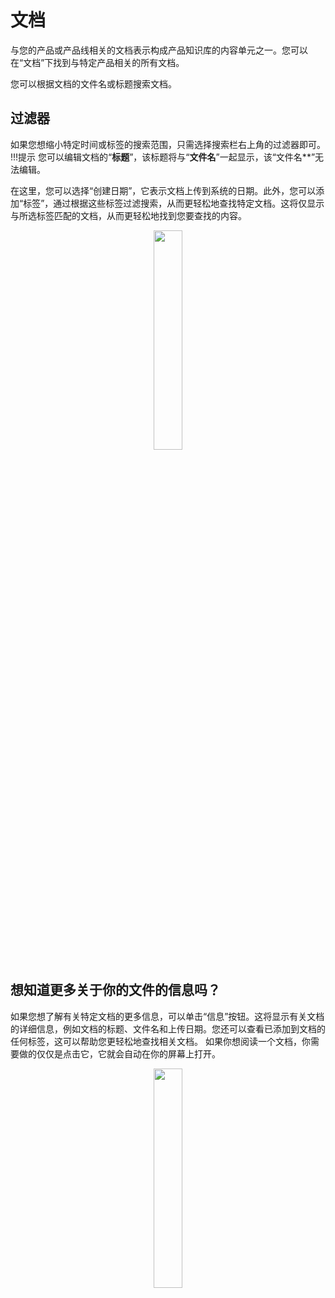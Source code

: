 # 文档
与您的产品或产品线相关的文档表示构成产品知识库的内容单元之一。您可以在“文档”下找到与特定产品相关的所有文档。

您可以根据文档的文件名或标题搜索文档。
## 过滤器
如果您想缩小特定时间或标签的搜索范围，只需选择搜索栏右上角的过滤器即可。
!!!提示
您可以编辑文档的“**标题**”，该标题将与“**文件名**”一起显示，该“文件名**”无法编辑。

在这里，您可以选择“创建日期”，它表示文档上传到系统的日期。此外，您可以添加“标签”，通过根据这些标签过滤搜索，从而更轻松地查找特定文档。这将仅显示与所选标签匹配的文档，从而更轻松地找到您要查找的内容。

<p align="center"><img src="https://i.imgur.com/wM4LMgJ.gif" width="30%"></p>


## 想知道更多关于你的文件的信息吗？

如果您想了解有关特定文档的更多信息，可以单击“信息”按钮。这将显示有关文档的详细信息，例如文档的标题、文件名和上传日期。您还可以查看已添加到文档的任何标签，这可以帮助您更轻松地查找相关文档。
如果你想阅读一个文档，你需要做的仅仅是点击它，它就会自动在你的屏幕上打开。

<p align="center"><img src="https://i.imgur.com/pWpga0K.gif" width="30%"></p>